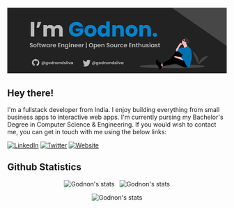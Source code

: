 ![Profile Banner](./github-banner.jpg)

## Hey there!

I'm a fullstack developer from India. I enjoy building everything from small business apps to interactive web apps. I'm currently pursing my Bachelor's Degree in Computer Science & Engineering. If you would wish to contact me, you can get in touch with me using the below links:

[![LinkedIn](https://img.shields.io/badge/LinkedIn-godnondsilva-blue?style=flat-square&logo=linkedin)](https://www.linkedin.com/in/godnon-dsilva)
[![Twitter](https://img.shields.io/badge/Twitter-godnondsilva-blue?style=flat-square&logo=twitter)](https://twitter.com/godnondsilva)
[![Website](https://img.shields.io/badge/Website-godnondsilva.vercel.app-red?style=flat-square)](https://godnondsilva.vercel.app)

## Github Statistics

<p align="center"> <img src="https://github-readme-stats.vercel.app/api?username=godnondsilva&count_private=true&show_icons=true&theme=github_dark&bg_color=222222" alt="Godnon's stats" />&nbsp;&nbsp;&nbsp;<img src="https://github-readme-streak-stats.herokuapp.com/?user=godnondsilva&theme=github-dark-blue&background=222222" alt="Godnon's stats" /></p>

<p align="center"><img src="https://github-readme-stats.vercel.app/api/top-langs/?username=godnondsilva&layout=compact&theme=github_dark&bg_color=222222" alt="Godnon's stats" /></p>


<!--
**godnondsilva/godnondsilva** is a ✨ _special_ ✨ repository because its `README.md` (this file) appears on your GitHub profile.

Here are some ideas to get you started:

- 🔭 I’m currently working on ...
- 🌱 I’m currently learning ...
- 👯 I’m looking to collaborate on ...
- 🤔 I’m looking for help with ...
- 💬 Ask me about ...
- 📫 How to reach me: ...
- 😄 Pronouns: ...
- ⚡ Fun fact: ...
-->

